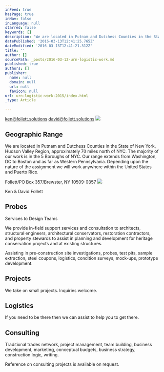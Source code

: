 ```yaml
---
inFeed: true
hasPage: true
inNav: false
inLanguage: null
starred: false
keywords: []
description: 'We are located in Putnam and Dutchess Counties in the State of New York, Hudson Valley Region, approximately 70 miles north of NYC. The majority of our work is in the 5 Boroughs of NYC. Our range extends from Washington, DC to Boston and as far as Western Pennsylvania. Depending upon the nature of the assignment we will work anywhere within the United States and Puerto Rico.'
datePublished: '2016-03-13T12:41:25.765Z'
dateModified: '2016-03-13T12:41:21.312Z'
title: ''
author: []
sourcePath: _posts/2016-03-12-urn-logistic-work.md
published: true
authors: []
publisher:
  name: null
  domain: null
  url: null
  favicon: null
url: urn-logistic-work-2015/index.html
_type: Article

---
```

ken@follett.solutions    david@follett.solutions
![](https://the-grid-user-content.s3-us-west-2.amazonaws.com/5adf5743-6a92-4179-b6c3-30cfd2b5d63b.jpg)

## Geographic Range

We are located in Putnam and Dutchess Counties in the State of New York, Hudson Valley Region, approximately 70 miles north of NYC. The majority of our work is in the 5 Boroughs of NYC. Our range extends from Washington, DC to Boston and as far as Western Pennsylvania. Depending upon the nature of the assignment we will work anywhere within the United States and Puerto Rico.

Follett/PO Box 357/Brewster, NY 10509-0357
![](https://the-grid-user-content.s3-us-west-2.amazonaws.com/e288d5b4-f2c1-420b-88e3-e68a364f6b22.jpg)

Ken & David Follett

## Probes

Services to Design Teams

We provide in-field support services and consultation to architects, structural engineers, architectural conservators, restoration contractors, and property stewards to assist in planning and development for heritage conservation projects and at existing structures.

Assisting in pre-construction site investigations, probes, test pits, sample extraction, steel coupons, logistics, condition surveys, mock-ups, prototype development.

## Projects

We take on small projects. Inquiries welcome.

## Logistics

If you need to be there then we can assist to help you to get there.

## Consulting

Traditional trades network, project management, team building, business development, marketing, conceptual budgets, business strategy, construction logic, writing.

Reference on consulting projects is available on request.